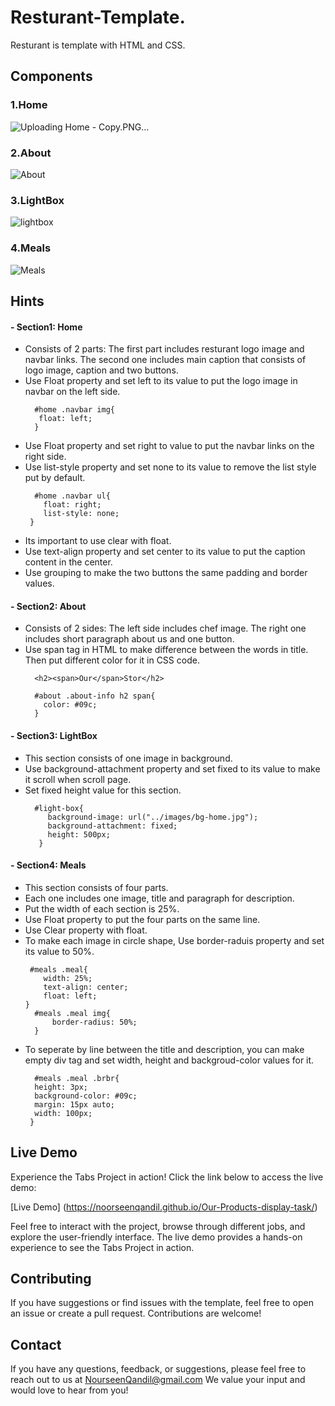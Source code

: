 # Resturant-Template.
Resturant is template with HTML and CSS. 

## Components
### 1.Home
![Uploading Home - Copy.PNG…]()
### 2.About
![About](https://github.com/NoorseenQandil/Resturant-Template/assets/70522199/e7b788c7-a308-47e8-beba-0f361a8305e1)
### 3.LightBox
![lightbox](https://github.com/NoorseenQandil/Resturant-Template/assets/70522199/0267d811-c796-4aaf-9976-c86ae81595b7)
### 4.Meals
![Meals](https://github.com/NoorseenQandil/Resturant-Template/assets/70522199/1e55ad3d-1b8d-47bd-a695-c50a552be730)

## Hints
#### - Section1: Home
  - Consists of 2 parts: The first part includes resturant logo image and navbar links. The second one includes main caption that consists of logo image, caption and two buttons.
  - Use Float property and set left to its value to put the logo image in navbar on the left side.
    ```
      #home .navbar img{
       float: left;
      }
    ```
  - Use Float property and set right to value to put the navbar links on the right side.
  - Use list-style property and set none to its value to remove the list style put by default.
    ```
      #home .navbar ul{
        float: right;
        list-style: none;
     }
    ```
  - Its important to use clear with float.
  - Use text-align property and set center to its value to put the caption content in the center.
  - Use grouping to make the two buttons the same padding and border values.

#### - Section2: About
 - Consists of 2 sides: The left side includes chef image. The right one includes short paragraph about us and one button.
 - Use span tag in HTML to make difference between the words in title. Then put different color for it in CSS code.
   ```
     <h2><span>Our</span>Stor</h2>
   ```
   ```
     #about .about-info h2 span{
       color: #09c;
     }
   ```
   
#### - Section3: LightBox
 - This section consists of one image in background.
 - Use background-attachment property and set fixed to its value to make it scroll when scroll page.
 - Set fixed height value for this section.
   ```
     #light-box{
        background-image: url("../images/bg-home.jpg");
        background-attachment: fixed;
        height: 500px;
      }
   ```
   
 #### - Section4: Meals
  - This section consists of four parts.
  - Each one includes one image, title and paragraph for description.
  - Put the width of each section is 25%.
  - Use Float property to put the four parts on the same line.
  - Use Clear property with float.
  - To make each image in circle shape, Use border-raduis property and set its value to 50%.
    ```
     #meals .meal{
        width: 25%;
        text-align: center;
        float: left;
    }
      #meals .meal img{
          border-radius: 50%;
      }
    ```
  - To seperate by line between the title and description, you can make empty div tag and set width, height and backgroud-color values for it.
    ```
      #meals .meal .brbr{
      height: 3px;
      background-color: #09c;
      margin: 15px auto;
      width: 100px;
     }
    ```

## Live Demo
Experience the Tabs Project in action! Click the link below to access the live demo:

[Live Demo] (https://noorseenqandil.github.io/Our-Products-display-task/)

Feel free to interact with the project, browse through different jobs, and explore the user-friendly interface. The live demo provides a hands-on experience to see the Tabs Project in action.

## Contributing
If you have suggestions or find issues with the template, feel free to open an issue or create a pull request. Contributions are welcome!

## Contact
If you have any questions, feedback, or suggestions, please feel free to reach out to us at NourseenQandil@gmail.com We value your input and would love to hear from you!

